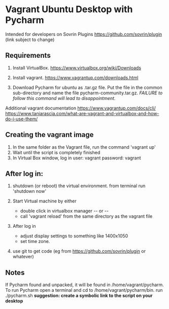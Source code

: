 # Vagrant Ubuntu Desktop with Pycharm
Intended for developers on Sovrin Plugins https://github.com/sovrin/plugin (link subject to change)

## Requirements

1. Install VirtualBox. https://www.virtualbox.org/wiki/Downloads

2. Install vagrant.  https://www.vagrantup.com/downloads.html

3. Download Pycharm for ubuntu as .tar.gz file.  Put the file in
the common sub-directory and name the file pycharm-community.tar.gz.  *FAILURE
to follow this command will lead to disappointment.*

Additional vagrant documentation
https://www.vagrantup.com/docs/cli/
https://www.taniarascia.com/what-are-vagrant-and-virtualbox-and-how-do-i-use-them/


## Creating the vagrant image
1. In the same folder as the Vagrant file, run the command 'vagrant up'
2. Wait until the script is completely finished
3. In Virtual Box window, log in
    user: vagrant
    password: vagrant


## After log in:
1. shutdown (or reboot) the virtual environment.  from terminal run 'shutdown now'
3. Start Virtual machine by either
    * double click in virtualbox manager -- or --
    * call 'vagrant reload' from the same directory as the vagrant file

4. After log in
    * adjust display settings to something like 1400x1050
    * set time zone.  
    
5. use git to get code (eg from https://github.com/sovrin/plugin or whatever)

## Notes
If Pycharm found and unpacked, it will be found in /home/vagrant/pycharm. To run Pycharm open a terminal and
cd to /home/vagrant/pycharm/bin.   run ./pycharm.sh
__suggestion: create a symbolic link to the script on your desktop__
